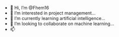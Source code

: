 - 👋 Hi, I’m @Fhem16
- 👀 I’m interested in project management...
- 🌱 I’m currently learning artificial intelligence...
- 💞️ I’m looking to collaborate on machine learning...
- 📫 

<!---
Fhem16/Fhem16 is a ✨ special ✨ repository because its `README.md` (this file) appears on your GitHub profile.
You can click the Preview link to take a look at your changes.
--->
